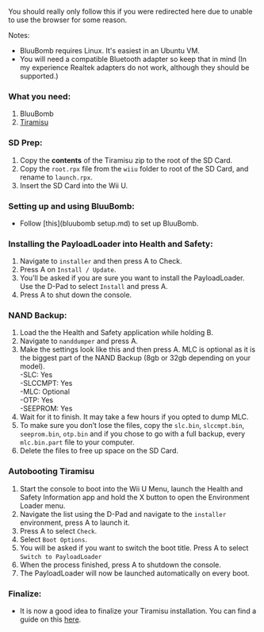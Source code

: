 You should really only follow this if you were redirected here due to unable to use the browser for some reason.

Notes:  
- BluuBomb requires Linux. It's easiest in an Ubuntu VM.  
- You will need a compatible Bluetooth adapter so keep that in mind (In my experience Realtek adapters do not work, although they should be supported.)  

### What you need:
1. BluuBomb
1. [Tiramisu](https://tiramisu.foryour.cafe)

### SD Prep:
1. Copy the **contents** of the Tiramisu zip to the root of the SD Card.
1. Copy the `root.rpx` file from the `wiiu` folder to root of the SD Card, and rename to `launch.rpx`.
1. Insert the SD Card into the Wii U.

### Setting up and using BluuBomb:
- Follow [this](bluubomb setup.md) to set up BluuBomb.

### Installing the PayloadLoader into Health and Safety:
1. Navigate to `installer` and then press A to Check.
1. Press A on `Install / Update`.
1. You’ll be asked if you are sure you want to install the PayloadLoader. Use the D-Pad to select `Install` and press A.
1. Press A to shut down the console.

### NAND Backup:  
1. Load the the Health and Safety application while holding B.
1. Navigate to `nanddumper` and press A.  
1. Make the settings look like this and then press A. MLC is optional as it is the biggest part of the NAND Backup (8gb or 32gb depending on your model).  
	-SLC: Yes  
	-SLCCMPT: Yes  
	-MLC: Optional  
	-OTP: Yes  
	-SEEPROM: Yes  
1. Wait for it to finish. It may take a few hours if you opted to dump MLC.  
1. To make sure you don’t lose the files, copy the `slc.bin`, `slccmpt.bin`, `seeprom.bin`, `otp.bin` and if you chose to go with a full backup, every `mlc.bin.part` file to your computer.
1. Delete the files to free up space on the SD Card.

### Autobooting Tiramisu
1. Start the console to boot into the Wii U Menu, launch the Health and Safety Information app and hold the X button to open the Environment Loader menu.
1. Navigate the list using the D-Pad and navigate to the `installer` environment, press A to launch it.
1. Press A to select `Check`.
1. Select `Boot Options`.
1. You will be asked if you want to switch the boot title. Press A to select `Switch to PayloadLoader`
1. When the process finished, press A to shutdown the console.
1. The PayloadLoader will now be launched automatically on every boot.

### Finalize:
- It is now a good idea to finalize your Tiramisu installation. You can find a guide on this [here](https://wiiu.hacks.guide/#/tiramisu/finalizing-setup).
